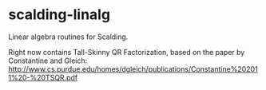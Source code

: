 scalding-linalg
===============

Linear algebra routines for Scalding. 

Right now contains Tall-Skinny QR Factorization, based on the paper by Constantine and Gleich:
http://www.cs.purdue.edu/homes/dgleich/publications/Constantine%202011%20-%20TSQR.pdf

